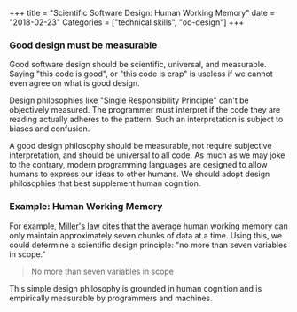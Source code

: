 +++
title = "Scientific Software Design: Human Working Memory"
date = "2018-02-23"
Categories = ["technical skills", "oo-design"]
+++

### Good design must be measurable

Good software design should be scientific, universal, and measurable. Saying
"this code is good", or "this code is crap" is useless if we cannot even agree
on what is good design.

Design philosophies like "Single Responsibility Principle" can't be objectively measured.
The programmer must interpret if the code they are reading actually adheres to
the pattern. Such an interpretation is subject to biases and confusion.

A good design philosophy should be measurable, not require subjective
interpretation, and should be universal to all code. As much as we may joke to
the contrary, modern programming languages are designed to allow humans to
express our ideas to other humans. We should adopt design philosophies that best
supplement human cognition.

### Example: Human Working Memory

For example,
[Miller's law](https://en.wikipedia.org/wiki/The_Magical_Number_Seven,_Plus_or_Minus_Two)
cites that the average human working memory can only maintain approximately
seven chunks of data at a time. Using this, we could determine a scientific
design principle: "no more than seven variables in scope."

> No more than seven variables in scope 

This simple design philosophy is grounded in human cognition and is empirically
measurable by programmers and machines.



